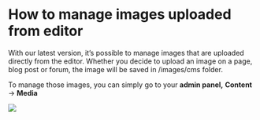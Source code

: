 # How to manage images uploaded from editor

With our latest version, it’s possible to manage images that are uploaded directly from the editor. Whether you decide to upload an image on a page, blog post or forum, the image will be saved in /images/cms folder.

To manage those images, you can simply go to your **admin panel,** **Content** -> **Media**

![](https://github.com/yclas/guides/blob/master/images/cms%20(1).png)
